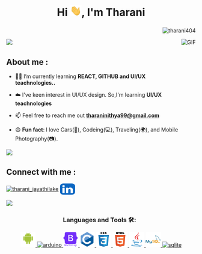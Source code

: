<h1 align="center">Hi <img src="https://raw.githubusercontent.com/ABSphreak/ABSphreak/master/gifs/Hi.gif" width="30px">, I'm Tharani</h1>
<h3 align="center"></h3>


<p align="right"> <img src="https://komarev.com/ghpvc/?username=tharani404&label=Profile%20views&color=0e75b6&style=flat" alt="tharani404" /> </p>
<img src="https://user-images.githubusercontent.com/73097560/115834477-dbab4500-a447-11eb-908a-139a6edaec5c.gif">

<img align="right" alt="GIF" height="160px" src="https://media.giphy.com/media/Ah3zHH7hvsSB2/giphy.gif" />



 <h2 align="left">About me :</h2>
 
- :student: I’m currently learning **REACT, GITHUB and UI/UX teachnologies..**

- ☁️ I've keen interest in UI/UX design. So,I'm learning **UI/UX teachnologies**

- 📫 Feel free to reach me out **tharaninithya99@gmail.com**

- 😄 <b>Fun fact</b>: I love Cars(🚗), Codeing(💻), Traveling(🌍), and Mobile Photography(📷).

<img src="https://user-images.githubusercontent.com/73097560/115834477-dbab4500-a447-11eb-908a-139a6edaec5c.gif">


## Connect with me :
<p align="left">
  
<a href="https://instagram.com/tharani_jayathilake" target="blank"><img align="center" src="https://raw.githubusercontent.com/rahuldkjain/github-profile-readme-generator/master/src/images/icons/Social/instagram.svg" alt="tharani_jayathilake" height="30" width="40" /></a>
<a href="www.linkedin.com/in/tharani-jayathilake-1340602b8" target="blank"><img align="center" src="https://github.com/tandpfun/skill-icons/blob/main/icons/LinkedIn.svg" alt="Tharani Jayathilake" height="30" width="40" /></a>

<img src="https://user-images.githubusercontent.com/73097560/115834477-dbab4500-a447-11eb-908a-139a6edaec5c.gif">

</p>

<h3 align="center">Languages and Tools 🛠: &nbsp;</h3>
<p align="center"> <a href="https://developer.android.com" target="_blank" rel="noreferrer"> <img src="https://raw.githubusercontent.com/devicons/devicon/master/icons/android/android-original-wordmark.svg" alt="android" width="40" height="40"/> </a> <a href="https://www.arduino.cc/" target="_blank" rel="noreferrer"> <img src="https://cdn.worldvectorlogo.com/logos/arduino-1.svg" alt="arduino" width="40" height="40"/> </a> <a href="https://getbootstrap.com" target="_blank" rel="noreferrer"> <img src="https://raw.githubusercontent.com/devicons/devicon/master/icons/bootstrap/bootstrap-plain-wordmark.svg" alt="bootstrap" width="40" height="40"/> </a> <a href="https://www.cprogramming.com/" target="_blank" rel="noreferrer"> <img src="https://raw.githubusercontent.com/devicons/devicon/master/icons/c/c-original.svg" alt="c" width="40" height="40"/> </a> <a href="https://www.w3schools.com/css/" target="_blank" rel="noreferrer"> <img src="https://raw.githubusercontent.com/devicons/devicon/master/icons/css3/css3-original-wordmark.svg" alt="css3" width="40" height="40"/> </a> <a href="https://www.w3.org/html/" target="_blank" rel="noreferrer"> <img src="https://raw.githubusercontent.com/devicons/devicon/master/icons/html5/html5-original-wordmark.svg" alt="html5" width="40" height="40"/> </a> <a href="https://www.java.com" target="_blank" rel="noreferrer"> <img src="https://raw.githubusercontent.com/devicons/devicon/master/icons/java/java-original.svg" alt="java" width="40" height="40"/> </a> <a href="https://www.mysql.com/" target="_blank" rel="noreferrer"> <img src="https://raw.githubusercontent.com/devicons/devicon/master/icons/mysql/mysql-original-wordmark.svg" alt="mysql" width="40" height="40"/> </a> <a href="https://www.sqlite.org/" target="_blank" rel="noreferrer"> <img src="https://www.vectorlogo.zone/logos/sqlite/sqlite-icon.svg" alt="sqlite" width="40" height="40"/> </a> </p>
